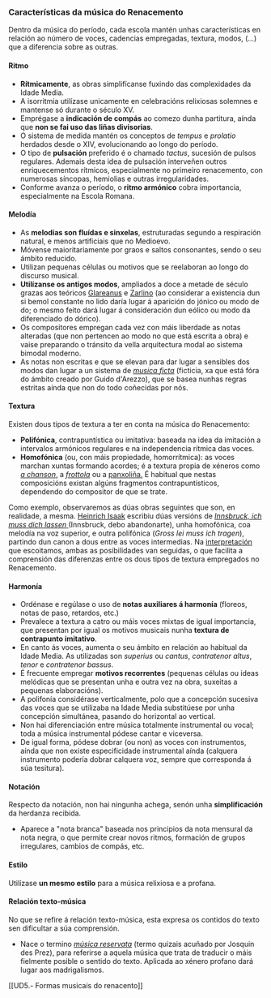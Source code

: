 ### Características da música do Renacemento
<!-- Entregado: -->
Dentro da música do período, cada escola mantén unhas características en relación ao número de voces, cadencias empregadas, textura, modos, (...) que a diferencia sobre as outras.

#### Ritmo
- **Rítmicamente**, as obras simplifícanse fuxindo das complexidades da Idade Media. 
- A isorritmia utilízase unicamente en celebracións relixiosas solemnes e mantense só durante o século XV. 
- Emprégase a **indicación de compás** ao comezo dunha partitura, aínda que **non se fai uso das liñas divisorias**. 
- O sistema de medida mantén os conceptos de *tempus* e *prolatio* herdados desde o XIV, evolucionando ao longo do período. 
- O tipo de **pulsación** preferido é o chamado *tactus*, sucesión de pulsos regulares. Ademais desta idea de pulsación interveñen outros enriquecementos rítmicos, especialmente no primeiro renacemento, con numerosas síncopas, hemiolias e outras irregularidades. 
- Conforme avanza o período, o **ritmo armónico** cobra importancia, especialmente na Escola Romana.

#### Melodía
- As **melodías son fluídas e sinxelas**, estruturadas segundo a respiración natural, e menos artificiais que no Medioevo. 
- Móvense maioritariamente por graos e saltos consonantes, sendo o seu ámbito reducido. 
- Utilizan pequenas células ou motivos que se reelaboran ao longo do discurso musical.
- **Utilízanse os antigos modos**, ampliados a doce a metade de século grazas aos teóricos [Glareanus](http://es.wikipedia.org/wiki/Glareanus) e [Zarlino](http://es.wikipedia.org/wiki/Gioseffo_Zarlino) (ao considerar a existencia dun si bemol constante no lido daría lugar á aparición do jónico ou modo de do; o mesmo feito dará lugar á consideración dun eólico ou modo da diferenciado do dórico). 
- Os compositores empregan cada vez con máis liberdade as notas alteradas (que non pertencen ao modo no que está escrita a obra) e vaise preparando o tránsito da vella arquitectura modal ao sistema bimodal moderno. 
- As notas non escritas e que se elevan para dar lugar a sensibles dos modos dan lugar a un sistema de [*musica ficta*](http://es.wikipedia.org/wiki/M%C3%BAsica_ficta) (ficticia, xa que está fóra do ámbito creado por Guido d'Arezzo), que se basea nunhas regras estritas aínda que non do todo coñecidas por nós.

#### Textura
Existen dous tipos de textura a ter en conta na música do Renacemento:
   - **Polifónica**, contrapuntística ou imitativa: baseada na idea da imitación a intervalos armónicos regulares e na independencia rítmica das voces.
   - **Homofónica** (ou, con máis propiedade, homorrítmica): as voces marchan xuntas formando acordes; é a textura propia de xéneros como [*a chanson*,](http://es.wikipedia.org/wiki/Chanson) a [*frottola*](http://es.wikipedia.org/wiki/Frottola) ou a [panxoliña.](http://es.wikipedia.org/wiki/Villancico) É habitual que nestas composicións existan algúns fragmentos contrapuntísticos, dependendo do compositor de que se trate.

Como exemplo, observaremos as dúas obras seguintes que son, en realidade, a mesma. [Heinrich Isaak](https://es.wikipedia.org/wiki/Heinrich_Isaac "ver biografía") escribiu dúas versións de [*Innsbruck, ich muss dich lassen* ](https://open.spotify.com/track/0NV7LoDEYyMj1i6QQxJsY8?si=fb62decbf0d947fa "Enlace á audición en Spotify")(Innsbruck, debo abandonarte), unha homofónica, coa melodía na voz superior, e outra polifónica (*Gross* *lei muss ich tragen*), partindo dun canon a dous entre as voces intermedias. Na [interpretación](http://open.spotify.com/track/6sFWmiPy6R5EeOC58TXO9Y) que escoitamos, ambas as posibilidades van seguidas, o que facilita a comprensión das diferenzas entre os dous tipos de textura empregados no Renacemento.

#### Harmonía
- Ordénase e regúlase o uso de **notas auxiliares á harmonía** (floreos, notas de paso, retardos, etc.)
- Prevalece a textura a catro ou máis voces mixtas de igual importancia, que presentan por igual os motivos musicais nunha **textura de contrapunto imitativo**. 
- En canto ás voces, aumenta o seu ámbito en relación ao habitual da Idade Media. As utilizadas son *superius* ou *cantus*, *contratenor altus*, *tenor* e *contratenor bassus*.
- É frecuente empregar **motivos recorrentes** (pequenas células ou ideas melódicas que se presentan unha e outra vez na obra, suxeitas a pequenas elaboracións).
- A polifonía considérase verticalmente, polo que a concepción sucesiva das voces que se utilizaba na Idade Media substitúese por unha concepción simultánea, pasando do horizontal ao vertical.
- Non hai diferenciación entre música totalmente instrumental ou vocal; toda a música instrumental pódese cantar e viceversa. 
- De igual forma, pódese dobrar (ou non) as voces con instrumentos, aínda que non existe especificidade instrumental aínda (calquera instrumento podería dobrar calquera voz, sempre que corresponda á súa tesitura).

#### Notación
Respecto da notación, non hai ningunha achega, senón unha **simplificación** da herdanza recibida. 
- Aparece a "nota branca" baseada nos principios da nota mensural da nota negra, o que permite crear novos ritmos, formación de grupos irregulares, cambios de compás, etc.

#### Estilo
Utilízase **un mesmo estilo** para a música relixiosa e a profana.

#### Relación texto-música

No que se refire á relación texto-música, esta expresa os contidos do texto sen dificultar a súa comprensión. 
- Nace o termino [*música reservata*](http://es.wikipedia.org/wiki/Musica_reservata) (termo quizais acuñado por Josquin des Prez), para referirse a aquela música que trata de traducir o máis fielmente posible o sentido do texto. Aplicada ao xénero profano dará lugar aos madrigalismos.

[[UD5.- Formas musicais do renacento]]